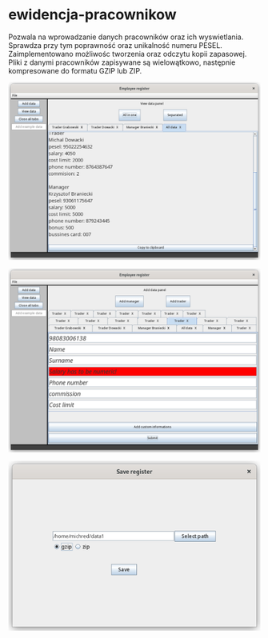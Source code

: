 # ewidencja-pracownikow

Pozwala na wprowadzanie danych pracowników oraz ich wyswietlania. Sprawdza przy tym poprawność oraz unikalność numeru PESEL.  
Zaimplementowano możliwośc tworzenia oraz odczytu kopii zapasowej. Pliki z danymi pracowników zapisywane są wielowątkowo, następnie kompresowane do formatu GZIP lub ZIP.  

<p>
    <img src="/screenshots/Screenshot from 2022-07-02 11-35-58.png" />
</p>
<p>
    <img src="/screenshots/Screenshot from 2022-07-02 11-37-44.png" />
</p>
<p>
    <img src="/screenshots/Screenshot from 2022-07-02 11-39-01.png" />
</p>
  
